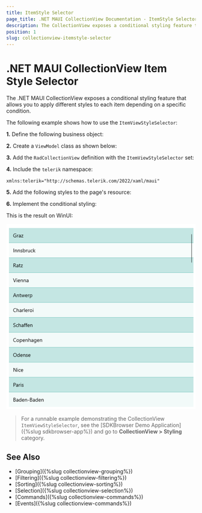 ```yaml
---
title: ItemStyle Selector
page_title: .NET MAUI CollectionView Documentation - ItemStyle Selector
description: The CollectionView exposes a conditional styling feature that allows you to apply different styles to each item depending on a specific condition.
position: 1
slug: collectionview-itemstyle-selector
---
```


# .NET MAUI CollectionView Item Style Selector

The .NET MAUI CollectionView exposes a conditional styling feature that allows you to apply different styles to each item depending on a specific condition.

The following example shows how to use the `ItemViewStyleSelector`:

**1.** Define the following business object:

<snippet id='collectionview-datamodel' />

**2.** Create a `ViewModel` class as shown below:

<snippet id='collectionview-viewmodel' />

**3.** Add the `RadCollectionView` definition with the `ItemViewStyleSelector` set:

<snippet id='collectionview-itemview-styleselector' />

**4.** Include the `telerik` namespace:

```XAML
xmlns:telerik="http://schemas.telerik.com/2022/xaml/maui" 
```

**5.** Add the following styles to the page's resource:

<snippet id='collectionview-itemview-styleselector-resources' />

**6.** Implement the conditional styling:

<snippet id='collectionview-styleselector' />

This is the result on WinUI:

![.NET MAUI CollectionView Item Style Selector](../images/collectionview-item-style-selector.png "Telerik .NET MAUI CollectionView")

> For a runnable example demonstrating the CollectionView `ItemViewStyleSelector`, see the [SDKBrowser Demo Application]({%slug sdkbrowser-app%}) and go to **CollectionView > Styling** category.

## See Also

- [Grouping]({%slug collectionview-grouping%})
- [Filtering]({%slug collectionview-filtering%})
- [Sorting]({%slug collectionview-sorting%})
- [Selection]({%slug collectionview-selection%})
- [Commands]({%slug collectionview-commands%})
- [Events]({%slug collectionview-commands%})